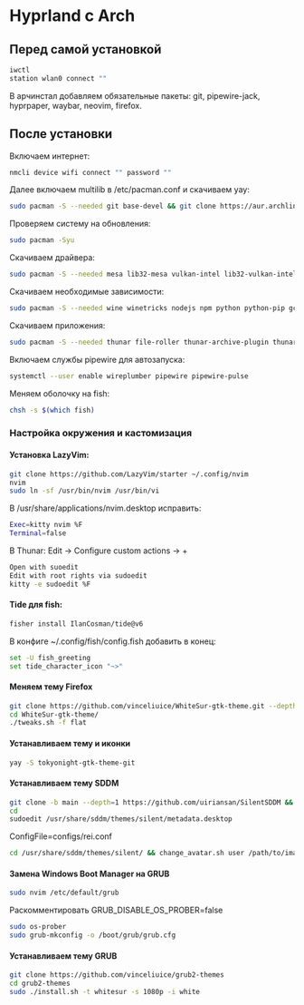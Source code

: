 # Hyprland с Arch
## Перед самой установкой
```bash
iwctl
station wlan0 connect ""
```

В арчинстал добавляем обязательные пакеты: git, pipewire-jack, hyprpaper, waybar, neovim, firefox.

## После установки
Включаем интернет:
```bash
nmcli device wifi connect "" password ""
```
Далее включаем multilib в /etc/pacman.conf и скачиваем yay:
```bash
sudo pacman -S --needed git base-devel && git clone https://aur.archlinux.org/yay.git && cd yay && makepkg -si
```
Проверяем систему на обновления: 
```bash
sudo pacman -Syu
```
Скачиваем драйвера:
```bash
sudo pacman -S --needed mesa lib32-mesa vulkan-intel lib32-vulkan-intel
```
Скачиваем необходимые зависимости:
```bash
sudo pacman -S --needed wine winetricks nodejs npm python python-pip gcc curl ripgrep fd fzf lazygit xsel jre17-openjdk otf-firamono-nerd ttf-firacode-nerd noto-fonts noto-fonts-cjk noto-fonts-emoji wl-clipboard brightnessctl playerctl gtk-engine-murrine network-manager-applet os-prober
```
Скачиваем приложения:
```bash
sudo pacman -S --needed thunar file-roller thunar-archive-plugin thunar-volman nwg-look fish fisher blueman telegram-desktop swaync rofi 
```
Включаем службы pipewire для автозапуска:
```bash
systemctl --user enable wireplumber pipewire pipewire-pulse
```
Меняем оболочку на fish:
```bash
chsh -s $(which fish)
```
### Настройка окружения и кастомизация

#### Установка LazyVim:
```bash
git clone https://github.com/LazyVim/starter ~/.config/nvim
nvim
sudo ln -sf /usr/bin/nvim /usr/bin/vi
```
В /usr/share/applications/nvim.desktop исправить: 
```bash
Exec=kitty nvim %F
Terminal=false
```
В Thunar: Edit -> Configure custom actions -> +
```bash
Open with suoedit
Edit with root rights via sudoedit
kitty -e sudoedit %F
```
#### Tide для fish:
```bash
fisher install IlanCosman/tide@v6
```
В конфиге ~/.config/fish/config.fish добавить в конец:
```bash
set -U fish_greeting
set tide_character_icon "~>"
```
#### Меняем тему Firefox
```bash
git clone https://github.com/vinceliuice/WhiteSur-gtk-theme.git --depth=1
cd WhiteSur-gtk-theme/
./tweaks.sh -f flat
```
#### Устанавливаем тему и иконки
```bash
yay -S tokyonight-gtk-theme-git
```
#### Устанавливаем тему SDDM
```bash
git clone -b main --depth=1 https://github.com/uiriansan/SilentSDDM && cd SilentSDDM && ./install.sh
cd
sudoedit /usr/share/sddm/themes/silent/metadata.desktop
```
ConfigFile=configs/rei.conf
```bash
cd /usr/share/sddm/themes/silent/ && change_avatar.sh user /path/to/image
```
#### Замена Windows Boot Manager на GRUB
```bash
sudo nvim /etc/default/grub
```
Раскомментировать GRUB_DISABLE_OS_PROBER=false
```bash
sudo os-prober
sudo grub-mkconfig -o /boot/grub/grub.cfg
```
#### Устанавливаем тему GRUB
```bash
git clone https://github.com/vinceliuice/grub2-themes
cd grub2-themes
sudo ./install.sh -t whitesur -s 1080p -i white
```
